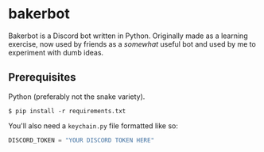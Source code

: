 # bakerbot

Bakerbot is a Discord bot written in Python. Originally made as a learning exercise, now used by friends as a *somewhat* useful bot and used by me to experiment with dumb ideas.

## Prerequisites
Python (preferably not the snake variety).
```
$ pip install -r requirements.txt
```

You'll also need a `keychain.py` file formatted like so:
```py
DISCORD_TOKEN = "YOUR DISCORD TOKEN HERE"
```
